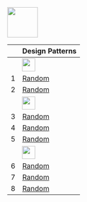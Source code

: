 <img src="https://img.shields.io/badge/-JAVA%20-blue" height=70px>

|     |  Design Patterns            |
|:---:|:------------------------------| 
|     |<img src="https://img.shields.io/badge/-Creational%20-blue" height=30px>  | 
|  1  |[Random](#)   | 
|  2  |[Random](#)   | 
|     |<img src="https://img.shields.io/badge/-Structural%20-blue" height=30px>  | 
|  3  |[Random](#)   | 
|  4  |[Random](#)   |  
|  5  |[Random](#)   | 
|     |<img src="https://img.shields.io/badge/-Behavioural%20-Blue" height=30px>  | 
|  6  |[Random](#)   | 
|  7  |[Random](#)   | 
|  8  |[Random](#)   | 

